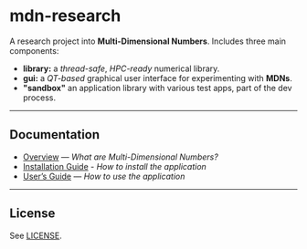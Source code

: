 # mdn-research

A research project into **Multi-Dimensional Numbers**.  Includes three main components:
* **library:** a _thread-safe_, _HPC-ready_ numerical library.
* **gui:** a _QT-based_ graphical user interface for experimenting with **MDNs**.
* **"sandbox"** an application library with various test apps, part of the dev process.

---

## Documentation

- [Overview](gui/help/overview.md) — *What are Multi-Dimensional Numbers?*
- [Installation Guide](gui/help/install.md) - *How to install the application*
- [User’s Guide](gui/help/guide.md) — *How to use the application*

---

## License

See [LICENSE](license.md).
